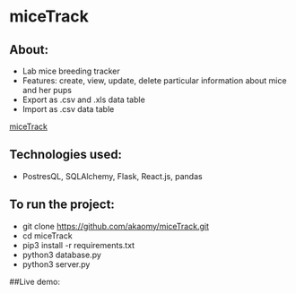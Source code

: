 # miceTrack

## About:
- Lab mice breeding tracker
- Features: create, view, update, delete particular information about mice and her pups
- Export as .csv and .xls data table
- Import as .csv data table

[miceTrack](https://drive.google.com/file/d/1CFqEvh6FJ8Phd1wGVrLbX5HZAZeX75tB/view?usp=sharing)

## Technologies used:
- PostresQL, SQLAlchemy, Flask, React.js, pandas


## To run the project:
- git clone https://github.com/akaomy/miceTrack.git
- cd miceTrack
- pip3 install -r requirements.txt
- python3 database.py
- python3 server.py

##Live demo:

